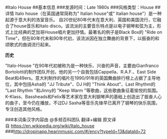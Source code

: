 #Italo House
##基本信息
###发源时间：Late 1980s
###风格类型：House
##详情
Italo house（在英国通常简称为" Italian house"或" Italian house"）是一种起源于意大利的浩室音乐。
自20世纪80年代末在意大利、英国和美国流行，它融合了house音乐和Italo
disco。该流派的主要音乐特点是以电子钢琴和弦为主，形式上比经典的芝加哥House唱片更加抒情。最著名的例子是Black Box的 "Ride on
Time"，但在80年代末和90年代初，该流派因在独立舞曲的背景下，以振奋的和颂歌式的曲调流行起来。



**历史**

"Italo-House "在90年代初被称为是一种快乐、兴奋的声音，主要由Gianfranco
Bortolotti的制作团队开创，他的另一个自我包括Cappella、R.A.F.、East Side
Beat和49ers。意大利制作的唱片在1990/91年的英国舞曲排行榜上占据了主导地位，其中包括Asha的 "JJ Tribute"、DJ H的
"Think About"、Last Rhythm的 "Last Rhythm "和Jinny的 "Keep Warm
"等歌曲，这些歌曲象征着愉悦的氛围。K-Klass、Bassheads和Felix等艺术家在意大利钢琴声的基础上创造出了振奋人心的曲子，至今仍在播放，不过DJ
Sasha等音乐先锋早已离开了钢琴的快乐氛围，专注创造其他风格。

###本词条汉字内容由 @多频百科团队 翻译+编辑
原文译自 https://en.wikipedia.org/wiki/Italo_house
###http://dropinapp.hearinmusic.com/#/ency?typeId=13&dataId=72
